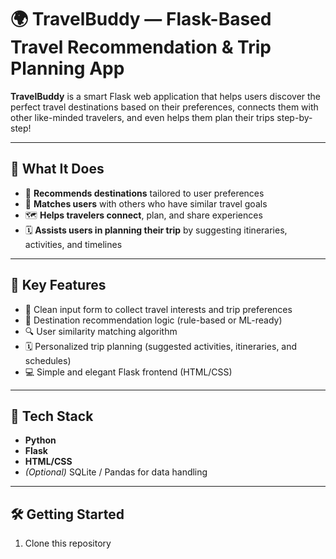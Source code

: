 # 🌍 TravelBuddy — Flask-Based Travel Recommendation & Trip Planning App

**TravelBuddy** is a smart Flask web application that helps users discover the perfect travel destinations based on their preferences, connects them with other like-minded travelers, and even helps them plan their trips step-by-step!


---

## 🚀 What It Does

- 🧭 **Recommends destinations** tailored to user preferences  
- 🤝 **Matches users** with others who have similar travel goals  
- 🗺️ **Helps travelers connect**, plan, and share experiences  
- 🗓️ **Assists users in planning their trip** by suggesting itineraries, activities, and timelines  

---

## 🔑 Key Features

- 📝 Clean input form to collect travel interests and trip preferences  
- 🎯 Destination recommendation logic (rule-based or ML-ready)  
- 🔍 User similarity matching algorithm  
- 🗓️ Personalized trip planning (suggested activities, itineraries, and schedules)  
- 💻 Simple and elegant Flask frontend (HTML/CSS)

---

## 🧰 Tech Stack

- **Python**
- **Flask**
- **HTML/CSS**
- *(Optional)* SQLite / Pandas for data handling

---

## 🛠️ Getting Started

1. Clone this repository  
